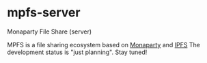 # mpfs-server
Monaparty File Share (server)

MPFS is a file sharing ecosystem based on [Monaparty](https://www.monaparty.me) and [IPFS](https://ipfs.io/)
The development status is "just planning". Stay tuned!

